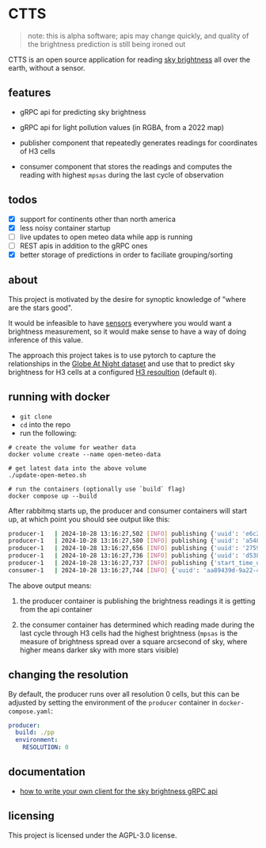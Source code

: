 # CTTS

> note: this is alpha software; apis may change quickly, and quality of the brightness prediction is still being ironed out

CTTS is an open source application for reading [sky brightness](https://en.wikipedia.org/wiki/Sky_brightness) all over the
earth, without a sensor.

## features

* gRPC api for predicting sky brightness

* gRPC api for light pollution values (in RGBA, from a 2022 map)

* publisher component that repeatedly generates readings for coordinates of H3 cells

* consumer component that stores the readings and computes the reading with highest `mpsas` during the last cycle of observation

## todos

- [x] support for continents other than north america
- [x] less noisy container startup
- [ ] live updates to open meteo data while app is running
- [ ] REST apis in addition to the gRPC ones
- [x] better storage of predictions in order to faciliate grouping/sorting

## about

This project is motivated by the desire for synoptic knowledge of "where are the stars good".

It would be infeasible to have [sensors](http://unihedron.com/projects/darksky/TSL237-E32.pdf)
everywhere you would want a brightness measurement, so it would make sense to have a way of
doing inference of this value.


The approach this project takes is to use pytorch to capture the relationships in the [Globe At Night
dataset](https://globeatnight.org/maps-data/) and use that to predict sky brightness for H3
cells at a configured [H3 resoultion](https://h3geo.org/docs/core-library/restable/) (default `0`).

## running with docker

- `git clone`
- `cd` into the repo
- run the following:

```shell
# create the volume for weather data
docker volume create --name open-meteo-data

# get latest data into the above volume
./update-open-meteo.sh

# run the containers (optionally use `build` flag)
docker compose up --build
```

After rabbitmq starts up, the producer and consumer containers will start up,
at which point you should see output like this:

```sh
producer-1   | 2024-10-28 13:16:27,502 [INFO] publishing {'uuid': 'e6c22004-9180-4599-9e87-36b86f68a5e7', 'lat': 43.42281493904898, 'lon': -97.42465926125905, 'h3_id': '8027fffffffffff', 'mpsas': 9.942784309387207, 'timestamp_utc': '2024-10-28T13:16:27.501192+00:00'} to brightness.prediction
producer-1   | 2024-10-28 13:16:27,580 [INFO] publishing {'uuid': 'a548be90-89f7-4995-9239-197523c3afd0', 'lat': 19.093680683484372, 'lon': 43.638818828910864, 'h3_id': '8053fffffffffff', 'mpsas': 9.202325820922852, 'timestamp_utc': '2024-10-28T13:16:27.579755+00:00'} to brightness.prediction
producer-1   | 2024-10-28 13:16:27,656 [INFO] publishing {'uuid': '2759f0e8-2f94-4efd-bf19-4b765947d983', 'lat': 60.432795263055546, 'lon': -77.20705748560815, 'h3_id': '800ffffffffffff', 'mpsas': 11.305692672729492, 'timestamp_utc': '2024-10-28T13:16:27.655087+00:00'} to brightness.prediction
producer-1   | 2024-10-28 13:16:27,736 [INFO] publishing {'uuid': 'd53872da-2505-41a9-84f1-d9336b0aff83', 'lat': -30.01574044171678, 'lon': 129.95847216046155, 'h3_id': '80b9fffffffffff', 'mpsas': 12.414505004882812, 'timestamp_utc': '2024-10-28T13:16:27.735392+00:00'} to brightness.prediction
producer-1   | 2024-10-28 13:16:27,737 [INFO] publishing {'start_time_utc': '2024-10-28T13:16:24.874541+00:00', 'end_time_utc': '2024-10-28T13:16:27.737791+00:00', 'duration_s': 2} to brightness.cycle
consumer-1   | 2024-10-28 13:16:27,744 [INFO] {'uuid': 'aa89439d-9a22-41e1-b8d2-674bea5263ee', 'lat': -74.92843438917433, 'lon': -34.64375807722018, 'h3_id': '80effffffffffff', 'mpsas': 23.74591636657715, 'timestamp_utc': datetime.datetime(2024, 10, 28, 13, 16, 25, 624186, tzinfo=datetime.timezone.utc)}
```

The above output means:

1. the producer container is publishing the brightness readings it is getting from
the api container

2. the consumer container has determined which reading made during the last cycle
through H3 cells had the highest brightness (`mpsas` is the measure of brightness
spread over a square arcsecond of sky, where higher means darker sky with more
stars visible)

## changing the resolution

By default, the producer runs over all resolution 0 cells, but this can be adjusted
by setting the environment of the `producer` container in `docker-compose.yaml`:

```yaml
producer:
  build: ./pp
  environment:
    RESOLUTION: 0
```


## documentation

- [how to write your own client for the sky brightness gRPC api](./api/README.md)

## licensing

This project is licensed under the AGPL-3.0 license.
